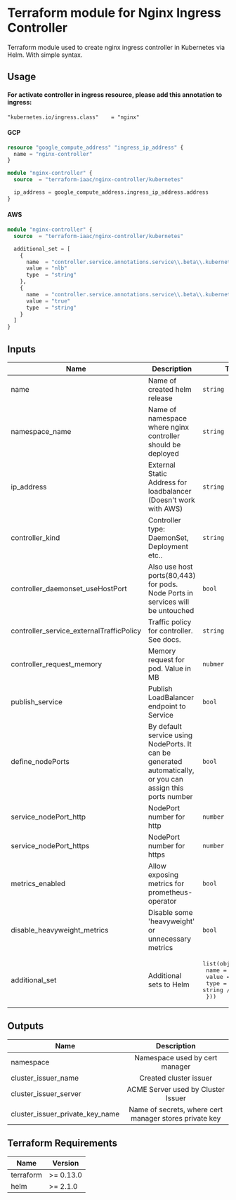 Terraform module for Nginx Ingress Controller
==========================================

Terraform module used to create nginx ingress controller in Kubernetes via Helm. With simple syntax.

## Usage

#### For activate controller in ingress resource, please add this annotation to ingress:
    "kubernetes.io/ingress.class"    = "nginx"

#### GCP
```terraform
resource "google_compute_address" "ingress_ip_address" {
  name = "nginx-controller"
}

module "nginx-controller" {
  source  = "terraform-iaac/nginx-controller/kubernetes"

  ip_address = google_compute_address.ingress_ip_address.address
}
```

#### AWS
```terraform
module "nginx-controller" {
  source  = "terraform-iaac/nginx-controller/kubernetes"

  additional_set = [
    {
      name  = "controller.service.annotations.service\\.beta\\.kubernetes\\.io/aws-load-balancer-type"
      value = "nlb"
      type  = "string"
    },
    {
      name  = "controller.service.annotations.service\\.beta\\.kubernetes\\.io/aws-load-balancer-cross-zone-load-balancing-enabled"
      value = "true"
      type  = "string"
    }
  ]
}
```

## Inputs

| Name | Description | Type | Default |  Required |
|------|-------------|------|---------|:--------:|
| name  | Name of created helm release | `string` | `ingress-nginx` | no |
| namespace\_name  | Name of namespace where nginx controller should be deployed | `string` | `kube-system` | no |
| ip_address | External Static Address for loadbalancer (Doesn't work with AWS) | `string` | n/a | no |
| controller_kind | Controller type: DaemonSet, Deployment etc.. | `string` | `DaemonSet` | no |
| controller_daemonset_useHostPort | Also use host ports(80,443) for pods. Node Ports in services will be untouched | `bool` | `false` | no |
| controller_service_externalTrafficPolicy | Traffic policy for controller. See docs. | `string` | `Local` | no |
| controller_request_memory | Memory request for pod. Value in MB | `nubmer` | `140` | no |
| publish_service | Publish LoadBalancer endpoint to Service | `bool` | `true` | no |
| define_nodePorts | By default service using NodePorts. It can be generated automatically, or you can assign this ports number | `bool` | `true` | no |
| service_nodePort_http | NodePort number for http | `number` | `32001` | no |
| service_nodePort_https | NodePort number for https | `number` | `32002` | no |
| metrics_enabled | Allow exposing metrics for prometheus-operator | `bool` | `false` | no |
| disable_heavyweight_metrics | Disable some 'heavyweight' or unnecessary metrics | `bool` | `false` | no |
| additional\_set | Additional sets to Helm | <pre>list(object({<br>    name  = string<br>    value = string<br>    type  = string // Optional<br>  }))</pre> | `[]` |  no |

## Outputs
| Name | Description |
|------|:-----------:|
| namespace | Namespace used by cert manager |
| cluster\_issuer\_name | Created cluster issuer |
| cluster\_issuer\_server | ACME Server used by Cluster Issuer |
| cluster\_issuer\_private\_key\_name | Name of secrets, where cert manager stores private key | 

## Terraform Requirements

| Name | Version |
|------|---------|
| terraform | >= 0.13.0 |
| helm | >= 2.1.0 |